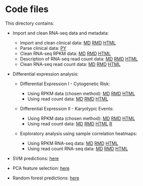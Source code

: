 Code files
==========

This directory contains:

- Import and clean RNA-seq data and metadata:
  - Import and clean clinical data: [MD](https://github.com/rdocking/stat540-group-project-aml-cnv/blob/master/code//clinical_data_import/import_and_clean_clinical_data.md) [RMD](https://github.com/rdocking/stat540-group-project-aml-cnv/blob/master/code/clinical_data_import/import_and_clean_clinical_data.Rmd) [HTML](https://github.com/rdocking/stat540-group-project-aml-cnv/blob/master/code//clinical_data_import/import_and_clean_clinical_data.html)
  - Parse clinical data: [PY](https://github.com/rdocking/stat540-group-project-aml-cnv/blob/master/code/clinical_data_import/parse_supplementary_table.py)
  - Clean RNA-seq RPKM data: [MD](https://github.com/rdocking/stat540-group-project-aml-cnv/blob/master/code/clinical_data_import/clean_rna_seq_rpkm_data.md) [RMD](https://github.com/rdocking/stat540-group-project-aml-cnv/blob/master/code/clinical_data_import/clean_rna_seq_rpkm_data.Rmd) [HTML](https://github.com/rdocking/stat540-group-project-aml-cnv/blob/master/code/clinical_data_import/clean_rna_seq_rpkm_data.html)
  - Description of RNA-seq read count data: [MD](https://github.com/rdocking/stat540-group-project-aml-cnv/blob/master/code/clinical_data_import/import_and_describe_count_data.md) [RMD](https://github.com/rdocking/stat540-group-project-aml-cnv/blob/master/code/clinical_data_import/import_and_describe_count_data.Rmd) [HTML](https://github.com/rdocking/stat540-group-project-aml-cnv/blob/master/code/clinical_data_import/import_and_describe_count_data.html)
  - Clean RNA-seq read count data: [MD](https://github.com/rdocking/stat540-group-project-aml-cnv/blob/master/code/clinical_data_import/clean_rna_seq_read_count_data.md) [RMD](https://github.com/rdocking/stat540-group-project-aml-cnv/blob/master/code/clinical_data_import/clean_rna_seq_read_count_data.Rmd) [HTML](https://github.com/rdocking/stat540-group-project-aml-cnv/blob/master/code/clinical_data_import/clean_rna_seq_read_count_data.html)
  
- Differential expression analysis:  
  - Differential Expression I - Cytogenetic Risk:
      - Using RPKM data (chosen method): [MD](https://github.com/rdocking/stat540-group-project-aml-cnv/blob/master/code/diff_expr_analysis/diff_expr_rna_seq_rpkm.md) [RMD](https://github.com/rdocking/stat540-group-project-aml-cnv/blob/master/code/diff_expr_analysis/diff_expr_rna_seq_rpkm.Rmd) [HTML](https://github.com/rdocking/stat540-group-project-aml-cnv/blob/master/code/diff_expr_analysis/diff_expr_rna_seq_rpkm.html)
      - Using read count data: [MD](https://github.com/rdocking/stat540-group-project-aml-cnv/blob/master/code/diff_expr_analysis/diff_expr_rna_seq_read_count.md) [RMD](https://github.com/rdocking/stat540-group-project-aml-cnv/blob/master/code/diff_expr_analysis/diff_expr_rna_seq_read_count.Rmd) [HTML](https://github.com/rdocking/stat540-group-project-aml-cnv/blob/master/code/diff_expr_analysis/diff_expr_rna_seq_read_count.html)

  - Differential Expression II - Karyotypic Events: 
      - Using RPKM data (chosen method): [MD](https://github.com/rdocking/stat540-group-project-aml-cnv/blob/master/code/diff_expr_analysis/Bayly_rna_seq_diff_exp_analysis.md) [RMD](https://github.com/rdocking/stat540-group-project-aml-cnv/blob/master/code/diff_expr_analysis/Bayly_rna_seq_diff_exp_analysis.Rmd) [HTML](https://github.com/rdocking/stat540-group-project-aml-cnv/blob/master/code/diff_expr_analysis/Bayly_rna_seq_diff_exp_analysis.html)
      - Using read count data: [MD](https://github.com/rdocking/stat540-group-project-aml-cnv/blob/master/code/Bayly_rna_seq_diff_exp_analysis.md) [RMD](https://github.com/rdocking/stat540-group-project-aml-cnv/blob/master/code/Bayly_rna_seq_diff_exp_analysis.Rmd) [HTML](https://github.com/rdocking/stat540-group-project-aml-cnv/blob/master/code/Bayly_rna_seq_diff_exp_analysis.html) [R](https://github.com/rdocking/stat540-group-project-aml-cnv/blob/master/code/Bayly_rna_seq_diff_exp_analysis.R)

  - Exploratory analysis using sample correlation heatmaps:
      - Using RPKM RNA-seq data: [MD](https://github.com/rdocking/stat540-group-project-aml-cnv/blob/master/code/diff_expr_analysis/Bayly_correlation_heatmaps.md) [RMD](https://github.com/rdocking/stat540-group-project-aml-cnv/blob/master/code/diff_expr_analysis/Bayly_correlation_heatmaps.Rmd) [HTML](https://github.com/rdocking/stat540-group-project-aml-cnv/blob/master/code/diff_expr_analysis/Bayly_correlation_heatmaps.html)
      - Using read count RNA-seq data: [MD](https://github.com/rdocking/stat540-group-project-aml-cnv/blob/master/code/rna_seq_count_data_corr_heatmap.md) [RMD](https://github.com/rdocking/stat540-group-project-aml-cnv/blob/master/code/rna_seq_count_data_corr_heatmap.Rmd) [HTML](https://github.com/rdocking/stat540-group-project-aml-cnv/blob/master/code/rna_seq_count_data_corr_heatmap.html)


- SVM predictions: [here](https://github.com/rdocking/stat540-group-project-aml-cnv/blob/master/code/svm_exploratory)

- PCA feature selection: [here](https://github.com/rdocking/stat540-group-project-aml-cnv/blob/master/code/pca_exploratory)

- Random forest predictions: [here](https://github.com/rdocking/stat540-group-project-aml-cnv/blob/master/code/rf_exploratory)
